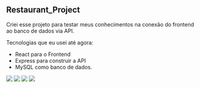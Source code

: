 <h2>Restaurant_Project</h2>

<p>Criei esse projeto para testar meus conhecimentos na conexão do frontend ao banco de dados via API.</p>

<p>Tecnologias que eu usei até agora: </p>

<ul>
  <li>React para o Frontend</li>
  <li>Express para construir a API</li>
  <li>MySQL como banco de dados.</li>
</ul>

<div>
  <img src="https://img.shields.io/badge/React-20232A?style=for-the-badge&logo=react&logoColor=61DAFB" />
  <img src="https://img.shields.io/badge/Express.js-404D59?style=for-the-badge" />
  <img src="https://img.shields.io/badge/MySQL-00000F?style=for-the-badge&logo=mysql&logoColor=white" />
  <img src="https://img.shields.io/badge/Firebase-F29D0C?style=for-the-badge&logo=firebase&logoColor=white" />
</div>
